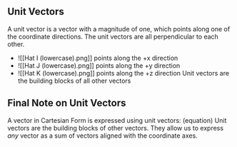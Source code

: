 ## Unit Vectors
A unit vector is a vector with a magnitude of one, which points along one of the coordinate directions.
The unit vectors are all perpendicular to each other.
- ![[Hat I (lowercase).png]] points along the +x direction
- ![[Hat J (lowercase).png]] points along the +y direction
- ![[Hat K (lowercase).png]] points along the +z direction
Unit vectors are the building blocks of all other vectors

## Final Note on Unit Vectors
A vector in Cartesian Form is expressed using unit vectors: (equation)
Unit vectors are the building blocks of other vectors. They allow us to express _any_ vector as a sum of vectors aligned with the coordinate axes.

